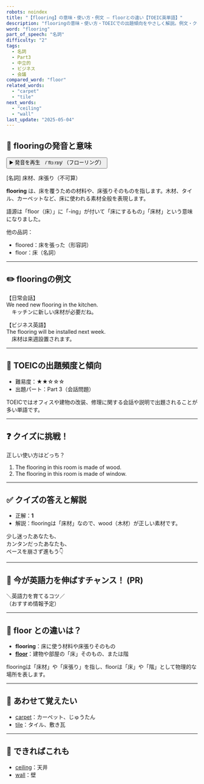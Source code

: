 ```yaml
---
robots: noindex
title: "【flooring】の意味・使い方・例文 ― floorとの違い【TOEIC英単語】"
description: "flooringの意味・使い方・TOEICでの出題傾向をやさしく解説。例文・クイズ付きでfloorとの違いもわかりやすく学べます。"
word: "flooring"
part_of_speech: "名詞"
difficulty: "2"
tags:
  - 名詞
  - Part3
  - 中立的
  - ビジネス
  - 会議
compared_word: "floor"
related_words:
  - "carpet"
  - "tile"
next_words:
  - "ceiling"
  - "wall"
last_update: "2025-05-04"
---
```


## 🔰 flooringの発音と意味

<button class="play-audio" onclick="playTTS('flooring')">
  <span class="play-audio-main">
    ▶️ 発音を再生　/ˈflɔːrɪŋ/
  </span>
  <span class="play-audio-sub">
    （フローリング）
  </span>
</button>

[名詞] 床材、床張り（不可算）

**flooring** は、床を覆うための材料や、床張りそのものを指します。木材、タイル、カーペットなど、床に使われる素材全般を表現します。

語源は「floor（床）」に「-ing」が付いて「床にするもの」「床材」という意味になりました。

他の品詞：  
- floored：床を張った（形容詞）
- floor：床（名詞）

---

## ✏️ flooringの例文

【日常会話】  
We need new flooring in the kitchen.  
　キッチンに新しい床材が必要だね。

【ビジネス英語】  
The flooring will be installed next week.  
　床材は来週設置されます。

---

## 🎯 TOEICの出題頻度と傾向

- 難易度：★★☆☆☆
- 出題パート：Part 3（会話問題）

TOEICではオフィスや建物の改装、修理に関する会話や説明で出題されることが多い単語です。

---

## ❓ クイズに挑戦！

正しい使い方はどっち？

1. The flooring in this room is made of wood.  
2. The flooring in this room is made of window.

---

## ✅ クイズの答えと解説

- 正解：**1**
- 解説：flooringは「床材」なので、wood（木材）が正しい素材です。

少し迷ったあなたも、  
カンタンだったあなたも、  
ペースを崩さず進もう👇️

---

## 🚀 今が英語力を伸ばすチャンス！ (PR)

<div class="info-center">
＼英語力を育てるコツ／<br>  
（おすすめ情報予定）
</div>

---

## 🤔  floor との違いは？

- **flooring**：床に使う材料や床張りそのもの
- **[floor](/word/floor/)**：建物や部屋の「床」そのもの、または階

flooringは「床材」や「床張り」を指し、floorは「床」や「階」として物理的な場所を表します。

---

## 🧩 あわせて覚えたい

- [carpet](/word/carpet/)：カーペット、じゅうたん
- [tile](/word/tile/)：タイル、敷き瓦

---

## 📖 できればこれも

- [ceiling](/word/ceiling/)：天井
- [wall](/word/wall/)：壁

<!-- cvid: aid18_bid04 -->
